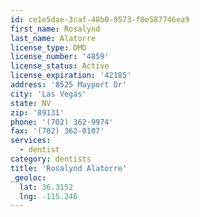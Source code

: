 ```yaml
---
id: ce1e5dae-3caf-48b0-9573-f0e587746ea9
first_name: Rosalynd
last_name: Alatorre
license_type: DMD
license_number: '4859'
license_status: Active
license_expiration: '42185'
address: '8525 Mayport Dr'
city: 'Las Vegas'
state: NV
zip: '89131'
phone: '(702) 362-9974'
fax: '(702) 362-0107'
services:
  - dentist
category: dentists
title: 'Rosalynd Alatorre'
_geoloc:
  lat: 36.3152
  lng: -115.246
---
```

